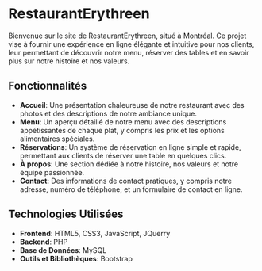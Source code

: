 # RestaurantErythreen

Bienvenue sur le site de RestaurantErythreen, situé à Montréal. Ce projet vise à fournir une expérience en ligne élégante et intuitive pour nos clients, leur permettant de découvrir notre menu, réserver des tables et en savoir plus sur notre histoire et nos valeurs.

## Fonctionnalités

- **Accueil**: Une présentation chaleureuse de notre restaurant avec des photos et des descriptions de notre ambiance unique.
- **Menu**: Un aperçu détaillé de notre menu avec des descriptions appétissantes de chaque plat, y compris les prix et les options alimentaires spéciales.
- **Réservations**: Un système de réservation en ligne simple et rapide, permettant aux clients de réserver une table en quelques clics.
- **À propos**: Une section dédiée à notre histoire, nos valeurs et notre équipe passionnée.
- **Contact**: Des informations de contact pratiques, y compris notre adresse, numéro de téléphone, et un formulaire de contact en ligne.

## Technologies Utilisées

- **Frontend**: HTML5, CSS3, JavaScript, JQuerry
- **Backend**: PHP
- **Base de Données**: MySQL
- **Outils et Bibliothèques**: Bootstrap
